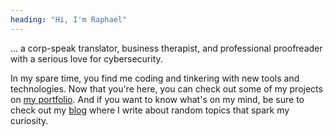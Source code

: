 ```yaml
---
heading: "Hi, I'm Raphael"
---
```


… a corp-speak translator, business therapist, and professional proofreader with a serious love for cybersecurity.

In my spare time, you find me coding and tinkering with new tools and technologies.
Now that you're here, you can check out some of my projects on [my portfolio](https://www.eiken.dev/).
And if you want to know what's on my mind, be sure to check out my [blog](https://www.eiken.dev/blog) where I write about random topics that spark my curiosity.

